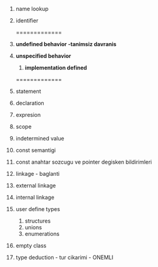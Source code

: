 1. name lookup

2. identifier

   =============

3. **undefined behavior -tanimsiz davranis**

4. **unspecified behavior**

   1. **implementation defined**

   =============

6. statement

6. declaration

7. expresion

8. scope

9. indetermined value

10. const semantigi

11. const anahtar sozcugu ve pointer degisken bildirimleri

12. linkage - baglanti

13. external linkage

14. internal linkage

15. user define types
    1. structures
    2. unions
    3. enumerations

16. empty class

17. type deduction - tur cikarimi - ONEMLI